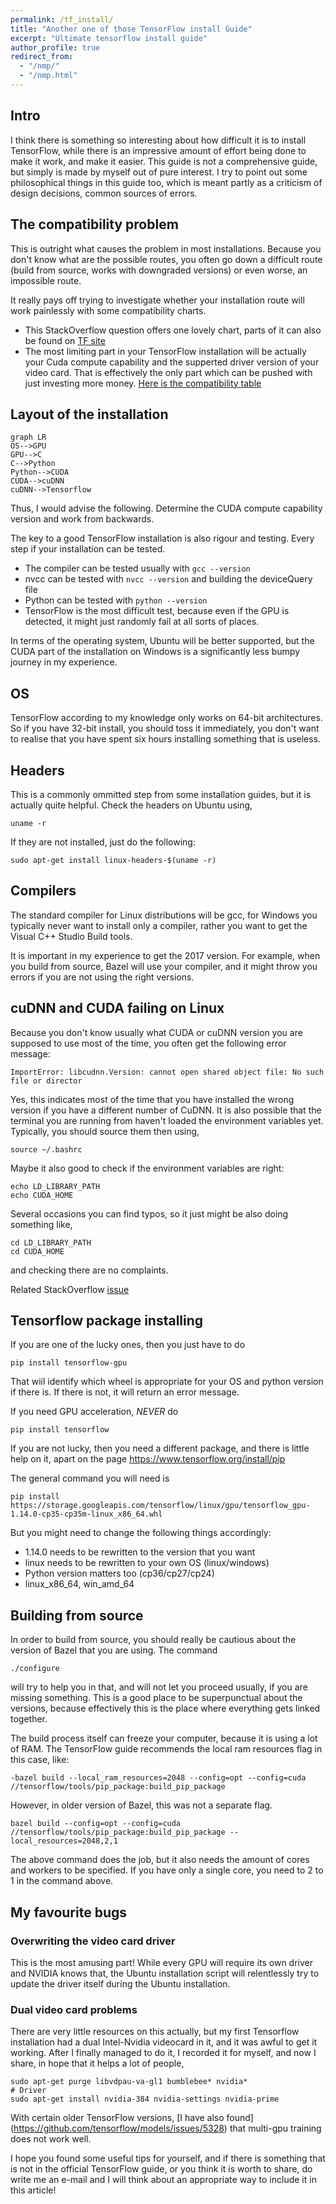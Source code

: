 ```yaml
---
permalink: /tf_install/
title: "Another one of those TensorFlow install Guide"
excerpt: "Ultimate tensorflow install guide"
author_profile: true
redirect_from: 
  - "/nmp/"
  - "/nmp.html"
---
```


## Intro

I think there is something so interesting about how difficult it is to install TensorFlow, while
there is an impressive amount of effort being done to make it work, and make it easier. This guide is
not a comprehensive guide, but simply is made by myself out of pure interest. I try to point out some philosophical
things in this guide too, which is meant partly as a criticism of design decisions, common sources of errors.

## The compatibility problem

This is outright what causes the problem in most installations. Because you don't know what are the possible routes, you
often go down a difficult route (build from source, works with downgraded versions) or even worse, an impossible route.

It really pays off trying to investigate whether your installation route will work
painlessly with some compatibility charts.

- This StackOverflow question offers one lovely chart, parts of it can also
be found on [TF site](https://stackoverflow.com/questions/50622525/which-tensorflow-and-cuda-version-combinations-are-compatible)
- The most limiting part in your TensorFlow installation will be actually
your Cuda compute capability and the supperted driver version of your video card.
That is effectively the only part which can be pushed with just investing more money.
[Here is the compatibility table](https://docs.nvidia.com/deploy/cuda-compatibility/)

## Layout of the installation
 <pre><code class="language-mermaid">graph LR
OS--&gt;GPU
GPU--&gt;C
C--&gt;Python
Python--&gt;CUDA
CUDA--&gt;cuDNN
cuDNN--&gt;Tensorflow
</code></pre>

Thus, I would advise the following. Determine the CUDA compute capability version and work from backwards. 

The key to a good TensorFlow installation is also rigour and testing. Every step if your installation can be tested.

* The compiler can be tested usually with ```gcc --version```
* nvcc can be tested with ```nvcc --version``` and building the deviceQuery file
* Python can be tested with ```python --version```
* TensorFlow is the most difficult test, because even if the GPU is detected, it might just randomly fail at all sorts of places. 

In terms of the operating system, Ubuntu will be better supported, but the CUDA part of the
installation on Windows is a significantly less bumpy journey in my experience.

## OS

TensorFlow according to my knowledge only works on 64-bit architectures.
So if you have 32-bit install, you should toss it immediately, you don't
want to realise that you have spent six hours installing something that
is useless.


## Headers


This is a commonly ommitted step from some installation guides, but it is
actually quite helpful. Check the headers on Ubuntu using,

```
uname -r

```

If they are not installed, just do the following:

```
sudo apt-get install linux-headers-$(uname -r)

```



## Compilers

The standard compiler for Linux distributions will be gcc, for Windows you
typically never want to install only a compiler, rather you want to get
the Visual C++ Studio Build tools.

It is important in my experience to get the 2017 version. For example,
when you build from source, Bazel will use your compiler, and it might
throw you errors if you are not using the right versions.


## cuDNN and CUDA failing on Linux

Because you don't know usually what CUDA or cuDNN version you are supposed
to use most of the time, you often get the following error message:


```
ImportError: libcudnn.Version: cannot open shared object file: No such file or director

```

Yes, this indicates most of the time that you have installed the wrong
version if you have a different number of CuDNN. It is also possible that
the terminal you are running from haven't loaded the environment variables yet.
Typically, you should source them then using,

```
source ~/.bashrc
```

Maybe it also good to check if the environment variables are right:

```
echo LD_LIBRARY_PATH
echo CUDA_HOME
```

Several occasions you can find typos, so it just might be also doing
something like, 

```
cd LD_LIBRARY_PATH
cd CUDA_HOME
```

and checking there are no complaints.

Related StackOverflow [issue](https://stackoverflow.com/questions/41991101/importerror-libcudnn-when-running-a-tensorflow-program)

## Tensorflow package installing


If you are one of the lucky ones, then you just have to do

```
pip install tensorflow-gpu
```

That wiil identify which wheel is appropriate for your OS and python
version if there is. If there is not, it will return an error message.

If you need GPU acceleration, *NEVER* do

```
pip install tensorflow
```

If you are not lucky, then you need a different package, and there is
little help on it, apart on the page https://www.tensorflow.org/install/pip

The general command you will need is

```
pip install https://storage.googleapis.com/tensorflow/linux/gpu/tensorflow_gpu-1.14.0-cp35-cp35m-linux_x86_64.whl
```

But you might need to change the following things accordingly:
* 1.14.0 needs to be rewritten to the version that you want
* linux needs to be rewritten to your own OS (linux/windows)
* Python version matters too (cp36/cp27/cp24)
* linux_x86_64, win_amd_64

## Building from source

In order to build from source, you should really be cautious about
the version of Bazel that you are using. The command


```
./configure

```

will try to help you in that, and will not let you proceed usually, if
you are missing something. This is a good place to be superpunctual about
the versions, because effectively this is the place where everything
gets linked together.

The build process itself can freeze your computer, because it is using
a lot of RAM. The TensorFlow guide recommends the local ram resources flag in this
case, like:

```
-bazel build --local_ram_resources=2048 --config=opt --config=cuda //tensorflow/tools/pip_package:build_pip_package

```

However, in older version of Bazel, this was not a separate flag. 

```
bazel build --config=opt --config=cuda //tensorflow/tools/pip_package:build_pip_package --local_resources=2048,2,1

```

The above command does the job, but it also needs the amount of cores and
workers to be specified. If you have only a single core, you need to 2
to 1 in the command above.


## My favourite bugs

### Overwriting the video card driver

This is the most amusing part! While every GPU will require its own driver and NVIDIA knows that, the Ubuntu installation script will relentlessly try to update the
driver itself during the Ubuntu installation.

### Dual video card problems

There are very little resources on this actually, but my first Tensorflow
installation had a dual Intel-Nvidia videocard in it, and it was awful to
get it working. After I finally managed to do it, I recorded it for myself,
and now I share, in hope that it helps a lot of people,

```
sudo apt-get purge libvdpau-va-gl1 bumblebee* nvidia*
# Driver
sudo apt-get install nvidia-384 nvidia-settings nvidia-prime
```

With certain older TensorFlow versions, [I have also found] (https://github.com/tensorflow/models/issues/5328)
that multi-gpu training does not work well.

I hope you found some useful tips for yourself, and if there is something
that is not in the official TensorFlow guide, or you think it is worth to share,
do write me an e-mail and I will think about an appropriate way to include
it in this article!